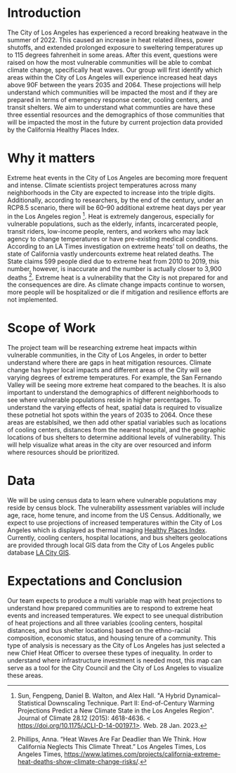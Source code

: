 # Introduction 
The City of Los Angeles has experienced a record breaking heatwave in the summer of 2022. This caused an increase in heat related illness, power shutoffs, and extended prolonged exposure to sweltering temperatures up to 115 degrees fahrenheit in some areas. After this event, questions were raised on how the most vulnerable communities will be able to combat climate change, specifically heat waves. Our group will first identify which areas within the City of Los Angeles will experience increased heat days above 90F between the years 2035 and 2064. These projections will help understand which communities will be impacted the most and if they are prepared in terms of emergency response center, cooling centers, and transit shelters. We aim to understand what communties are have these three essential resources and the demographics of those communities that will be impacted the most in the future by current projection data provided by the California Healthy Places Index.

# Why it matters
Extreme heat events in the City of Los Angeles are becoming more frequent and intense. Climate scientists project temperatures across many neighborhoods in the City are expected to increase into the triple digits. Additionally, according to researchers, by the end of the century, under an RCP8.5 scenario, there will be 60–90 additional extreme heat days per year in the Los Angeles region [^1]. Heat is extremely dangerous, especially for vulnerable populations, such as the elderly, infants, incarcerated people, transit riders, low-income people, renters, and workers who may lack agency to change temperatures or have pre-existing medical conditions. According to an LA Times investigation on extreme heats’ toll on deaths, the state of California vastly undercounts extreme heat related deaths. The State claims 599 people died due to extreme heat from 2010 to 2019, this number, however, is inaccurate and the number is actually closer to 3,900 deaths [^2]. Extreme heat is a vulnerability that the City is not prepared for and the consequences are dire. As climate change impacts continue to worsen, more people will be hospitalized or die if mitigation and resilience efforts are not implemented.
[^1]: Sun, Fengpeng, Daniel B. Walton, and Alex Hall. "A Hybrid Dynamical–Statistical Downscaling Technique. Part II: End-of-Century Warming Projections Predict a New Climate State in the Los Angeles Region". Journal of Climate 28.12 (2015): 4618-4636. < https://doi.org/10.1175/JCLI-D-14-00197.1>. Web. 28 Jan. 2023.
[^2]:  Phillips, Anna. “Heat Waves Are Far Deadlier than We Think. How California Neglects This Climate Threat.” Los Angeles Times, Los Angeles Times, https://www.latimes.com/projects/california-extreme-heat-deaths-show-climate-change-risks/. 
# Scope of Work 
The project team will be researching extreme heat impacts within vulnerable communities, in the City of Los Angeles, in order to better understand where there are gaps in heat mitigation resources. Climate change has hyper local impacts and different areas of the City will see varying degrees of extreme temperatures. For example, the San Fernando Valley will be seeing more extreme heat compared to the beaches. It is also important to understand the demographics of different neighborhoods to see where vulnerable populations reside in higher percentages. To understand the varying effects of heat, spatial data is required to visualize these potnetial hot spots within the years of 2035 to 2064. Once these areas are establsihed, we then add other spatial variables such as locations of cooling centers, distances from the nearest hospital, and the geographic locations of bus shelters to determine additional levels of vulnerability. This will help visualize what areas in the city are over resourced and inform where resources should be prioritized. 
# Data 
We will be using census data to learn where vulnerable populations may reside by census block. The vulnerability assessment variables will include age, race, home tenure, and income from the US Census. Additionally, we expect to use projections of increased temperatures within the City of Los Angeles which is displayed as thermal imaging [Healthy Places Index](https://heat.healthyplacesindex.org/). Currently, cooling centers, hospital locations, and bus shelters geolocations are provided through local GIS data from the City of Los Angeles public database [LA City GIS](https://geohub.lacity.org/). 
# Expectations and Conclusion 
Our team expects to produce a multi variable map with heat projections to understand how prepared communities are to respond to extreme heat events and increased temperatures. We expect to see unequal distribution of heat projections and all three variables (cooling centers, hospital distances, and bus shelter locations) based on the ethno-racial composition, economic status, and housing tenure of a community. This type of analysis is necessary as the City of Los Angeles has just selected a new Chief Heat Officer to oversee these types of inequality. In order to understand where infrastructure investment is needed most, this map can serve as a tool for the City Council and the City of Los Angeles to visualize these areas.
